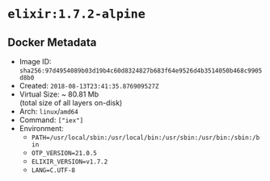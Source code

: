# `elixir:1.7.2-alpine`

## Docker Metadata

- Image ID: `sha256:97d4954089b03d19b4c60d8324827b683f64e9526d4b3514050b468c9905d8b0`
- Created: `2018-08-13T23:41:35.876909527Z`
- Virtual Size: ~ 80.81 Mb  
  (total size of all layers on-disk)
- Arch: `linux`/`amd64`
- Command: `["iex"]`
- Environment:
  - `PATH=/usr/local/sbin:/usr/local/bin:/usr/sbin:/usr/bin:/sbin:/bin`
  - `OTP_VERSION=21.0.5`
  - `ELIXIR_VERSION=v1.7.2`
  - `LANG=C.UTF-8`
